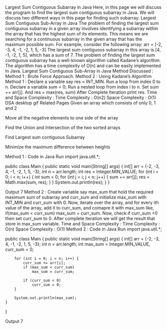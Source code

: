 Largest Sum Contiguous Subarray in Java
Here, in this page we will discuss the program to find the largest sum contiguous subarray in Java. We will discuss two different ways in this page for finding such subarray.
Largest Sum Contiguous Sub-Array in Java
The problem of finding the largest sum contiguous subarray in a given array involves identifying a subarray within the array that has the highest sum of its elements. This means we are searching for a continuous subarray in the given array that has the maximum possible sum. For example, consider the following array:
arr = [-2, -3, 4, -1, -2, 1, 5, -3]
The largest sum contiguous subarray in this array is [4, -1, -2, 1, 5], which has a sum of 7. The problem of finding the largest sum contiguous subarray has a well-known algorithm called Kadane’s algorithm. The algorithm has a time complexity of O(n) and can be easily implemented in Java.
Largest Sum Contiguous Sub-Array in Java
Method Discussed :
Method 1 : Brute Force Approach.
Method 2 : Using Kadane’s Algorithm
Method 1 :
Declare a variable say res = INT_MIN.
Run a loop from index 0 to n.
Declare a variable sum = 0;
Run a nested loop from index i to n.
Set sum += arr[j].
And res = max(res, sum)
After Complete Iteration print res.
Time and Space Complexity :
Time Complexity : O(n2)
Space Complexity : O(1)
DSA desktop gif
Related Pages
Given an array which consists of only 0, 1 and 2

Move all the negative elements to one side of the array

Find the Union and Intersection of the two sorted arrays

Find Largest sum contiguous Subarray

Minimize the maximum difference between heights 

Method 1 : Code in Java
Run
import java.util.*;

public class Main {
    public static void main(String[] args) {
        int[] arr = {-2, -3, 4, -1, -2, 1, 5, -3};
        int n = arr.length;
        int res = Integer.MIN_VALUE;
        for (int i = 0; i < n; i++) {
            int sum = 0;
            for (int j = i; j < n; j++) {
                sum += arr[j];
                res = Math.max(sum, res);
            }
        }
        System.out.println(res);
    }
}

Output
7
Method 2 :
Create variable say max_sum that hold the required maximum sum of subarray and curr_sum and initialize max_sum with INT_MIN and curr_sum with 0.
Now, iterate over the array, and for every ith value of the array, add it to curr_sum, and comapre it with max_sum like,
if(max_sum < curr_sum) max_sum = curr_sum.
Now, check if curr_sum <0 then set curr_sum to 0.
After complete iteration we will get the result that store in max_sum variable.
Time and Space Complexity :
Time Complexity : O(n)
Space Complexity : O(1)
Method 2 : Code in Java
Run
import java.util.*;

public class Main {
    public static void main(String[] args) {
        int[] arr = {-2, -3, 4, -1, -2, 1, 5, -3};
        int n = arr.length;
        int max_sum = Integer.MIN_VALUE, curr_sum = 0;

        for (int i = 0; i < n; i++) {
            curr_sum += arr[i];
            if (max_sum < curr_sum)
                max_sum = curr_sum;

            if (curr_sum < 0)
                curr_sum = 0;
        }

        System.out.println(max_sum);
    }
}

Output
7
